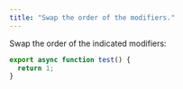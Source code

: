 ```yaml
---
title: "Swap the order of the modifiers."
---
```


Swap the order of the indicated modifiers:

```ts
export async function test() {
  return 1;
}
```
